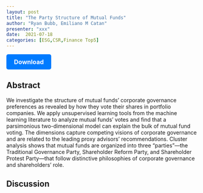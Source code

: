 ```yaml
---
layout: post
title: "The Party Structure of Mutual Funds"
author: "Ryan Bubb, Emiliano M Catan"
presenter: "xxx"
date:  2021-07-18
categories: [ESG,CSR,Finance Top5]
---
```



<p>
  <a href="https://deliverypdf.ssrn.com/delivery.php?ID=114069009009102112025021098087001106004049020088012091073068100111008114067010109024018110017063062049097119000107030123125001008043088026052070105118081095002117105027052007110067120005007119001089089005068096082083101091107093029103123122031095029066&EXT=pdf&INDEX=TRUE" class="button">
    Download
  </a>
</p>

<style>
  .button {
    display: inline-block;
    padding: 10px 20px;
    background-color: #007bff;
    color: #fff;
    text-decoration: none;
    border-radius: 5px;
    font-size: 16px;
    font-weight: bold;
  }
</style>

## Abstract
We investigate the structure of mutual funds’ corporate governance preferences as revealed by how they vote their shares in portfolio companies. We apply unsupervised learning tools from the machine learning literature to analyze mutual funds’ votes and find that a parsimonious two-dimensional model can explain the bulk of mutual fund voting. The dimensions capture competing visions of corporate governance and are related to the leading proxy advisors’ recommendations. Cluster analysis shows that mutual funds are organized into three “parties”—the Traditional Governance Party, Shareholder Reform Party, and Shareholder Protest Party—that follow distinctive philosophies of corporate governance and shareholders’ role.

## Discussion
